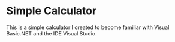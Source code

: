 Simple Calculator
=================

This is a simple calculator I created to become familiar with Visual Basic.NET and the IDE Visual Studio.
